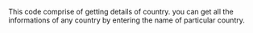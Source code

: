 This code comprise of getting details of country. you can get all the informations of any country by entering the name of particular country.
